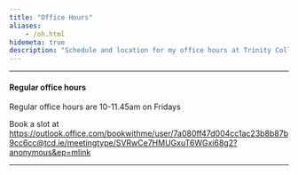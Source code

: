 ```yaml
---
title: "Office Hours"
aliases:
    - /oh.html
hidemeta: true
description: "Schedule and location for my office hours at Trinity College Dublin."
---
```


--- 

#### Regular office hours

Regular office hours are 10-11.45am on Fridays

Book a slot at https://outlook.office.com/bookwithme/user/7a080ff47d004cc1ac23b8b87b9cc6cc@tcd.ie/meetingtype/SVRwCe7HMUGxuT6WGxi68g2?anonymous&ep=mlink

---